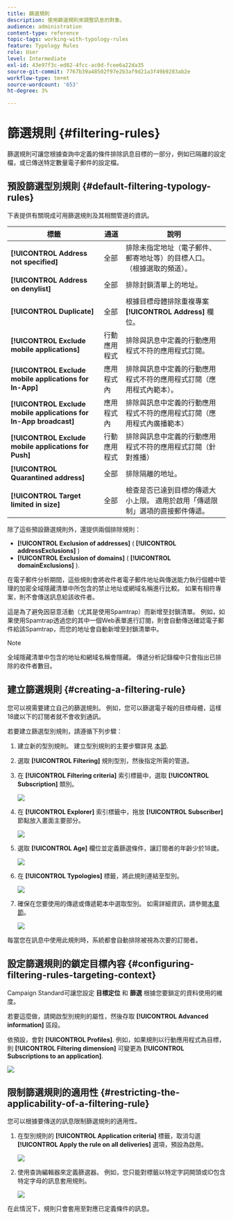 ```yaml
---
title: 篩選規則
description: 使用篩選規則來調整訊息的對象。
audience: administration
content-type: reference
topic-tags: working-with-typology-rules
feature: Typology Rules
role: User
level: Intermediate
exl-id: 43e97f3c-ed82-4fcc-ac0d-fcee6a22da35
source-git-commit: 7767b39a48502f97e2b3af9d21a3f49b9283ab2e
workflow-type: tm+mt
source-wordcount: '653'
ht-degree: 3%

---
```


# 篩選規則 {#filtering-rules}

篩選規則可讓您根據查詢中定義的條件排除訊息目標的一部分，例如已隔離的設定檔，或已傳送特定數量電子郵件的設定檔。

## 預設篩選型別規則 {#default-filtering-typology-rules}

下表提供有關現成可用篩選規則及其相關管道的資訊。

| 標籤 | 通道 | 說明 |
| ---------|----------|---------|
| **[!UICONTROL Address not specified]** | 全部 | 排除未指定地址（電子郵件、郵寄地址等）的目標人口。 （根據選取的頻道）。 |
| **[!UICONTROL Address on denylist]** | 全部 | 排除封鎖清單上的地址。 |
| **[!UICONTROL Duplicate]** | 全部 | 根據目標母體排除重複專案 **[!UICONTROL Address]** 欄位。 |
| **[!UICONTROL Exclude mobile applications]** | 行動應用程式 | 排除與訊息中定義的行動應用程式不符的應用程式訂閱。 |
| **[!UICONTROL Exclude mobile applications for In-App]** | 應用程式內 | 排除與訊息中定義的行動應用程式不符的應用程式訂閱（應用程式內範本）。 |
| **[!UICONTROL Exclude mobile applications for In-App broadcast]** | 應用程式內 | 排除與訊息中定義的行動應用程式不符的應用程式訂閱（應用程式內廣播範本） |
| **[!UICONTROL Exclude mobile applications for Push]** | 行動應用程式 | 排除與訊息中定義的行動應用程式不符的應用程式訂閱（針對推播） |
| **[!UICONTROL Quarantined address]** | 全部 | 排除隔離的地址。 |
| **[!UICONTROL Target limited in size]** | 全部 | 檢查是否已達到目標的傳遞大小上限。 適用於啟用「傳遞限制」選項的直接郵件傳遞。 |

除了這些預設篩選規則外，還提供兩個排除規則：

* **[!UICONTROL Exclusion of addresses]** ( **[!UICONTROL addressExclusions]** )
* **[!UICONTROL Exclusion of domains]** ( **[!UICONTROL domainExclusions]** ).

在電子郵件分析期間，這些規則會將收件者電子郵件地址與傳送能力執行個體中管理的加密全域隱藏清單中所包含的禁止地址或網域名稱進行比較。 如果有相符專案，則不會傳送訊息給該收件者。

這是為了避免因惡意活動（尤其是使用Spamtrap）而新增至封鎖清單。 例如，如果使用Spamtrap透過您的其中一個Web表單進行訂閱，則會自動傳送確認電子郵件給該Spamtrap，而您的地址會自動新增至封鎖清單中。

>[!NOTE]
>
>全域隱藏清單中包含的地址和網域名稱會隱藏。 傳遞分析記錄檔中只會指出已排除的收件者數目。

## 建立篩選規則 {#creating-a-filtering-rule}

您可以視需要建立自己的篩選規則。 例如，您可以篩選電子報的目標母體，這樣18歲以下的訂閱者就不會收到通訊。

若要建立篩選型別規則，請遵循下列步驟：

1. 建立新的型別規則。 建立型別規則的主要步驟詳見 [本節](../../sending/using/managing-typology-rules.md).

1. 選取 **[!UICONTROL Filtering]** 規則型別，然後指定所需的管道。

1. 在 **[!UICONTROL Filtering criteria]** 索引標籤中，選取 **[!UICONTROL Subscription]** 類別。

   ![](assets/typology_create-rule-subscription.png)

1. 在 **[!UICONTROL Explorer]** 索引標籤中，拖放 **[!UICONTROL Subscriber]** 節點放入畫面主要部分。

   ![](assets/typology_create-rule-subscriber.png)

1. 選取 **[!UICONTROL Age]** 欄位並定義篩選條件，讓訂閱者的年齡少於18歲。

   ![](assets/typology_create-rule-age.png)

1. 在 **[!UICONTROL Typologies]** 標籤，將此規則連結至型別。

   ![](assets/typology_create-rule-typology.png)

1. 確保在您要使用的傳遞或傳遞範本中選取型別。 如需詳細資訊，請參閱[本章節](../../sending/using/managing-typologies.md#applying-typologies-to-messages)。

   ![](assets/typology_template.png)

每當您在訊息中使用此規則時，系統都會自動排除被視為次要的訂閱者。

## 設定篩選規則的鎖定目標內容 {#configuring-filtering-rules-targeting-context}

Campaign Standard可讓您設定  **目標定位** 和 **篩選** 根據您要鎖定的資料使用的維度。

若要這麼做，請開啟型別規則的屬性，然後存取 **[!UICONTROL Advanced information]** 區段。

依預設，會對 **[!UICONTROL Profiles]**. 例如，如果規則以行動應用程式為目標，則 **[!UICONTROL Filtering dimension]** 可變更為 **[!UICONTROL Subscriptions to an application]**.

![](assets/typology_rule-order_2.png)

## 限制篩選規則的適用性 {#restricting-the-applicability-of-a-filtering-rule}

您可以根據要傳送的訊息限制篩選規則的適用性。

1. 在型別規則的 **[!UICONTROL Application criteria]** 標籤，取消勾選 **[!UICONTROL Apply the rule on all deliveries]** 選項，預設為啟用。

   ![](assets/typology_limit.png)

1. 使用查詢編輯器來定義篩選器。 例如，您只能對標籤以特定字詞開頭或ID包含特定字母的訊息套用規則。

   ![](assets/typology_limit-rule.png)

在此情況下，規則只會套用至對應已定義條件的訊息。
